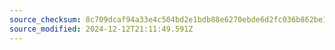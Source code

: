 ```yaml
---
source_checksum: 8c709dcaf94a33e4c504bd2e1bdb88e6270ebde6d2fc036b862be168d1e018ef
source_modified: 2024-12-12T21:11:49.591Z
---
```


